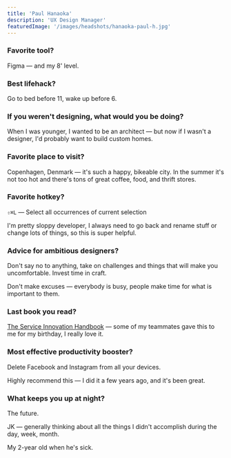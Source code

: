```yaml
---
title: 'Paul Hanaoka'
description: 'UX Design Manager'
featuredImage: '/images/headshots/hanaoka-paul-h.jpg'
---
```


### Favorite tool?

Figma &mdash; and my 8' level.

### Best lifehack?

Go to bed before 11, wake up before 6.

### If you weren't designing, what would you be doing?

When I was younger, I wanted to be an architect &mdash; but now if I wasn't a designer, I'd probably want to build custom homes.

### Favorite place to visit?

Copenhagen, Denmark &mdash; it's such a happy, bikeable city. In the summer it's not too hot and there's tons of great coffee, food, and thrift stores.

### Favorite hotkey?

`⇧⌘L` &mdash; Select all occurrences of current selection

I'm pretty sloppy developer, I always need to go back and rename stuff or change lots of things, so this is super helpful.

### Advice for ambitious designers?

Don't say no to anything, take on challenges and things that will make you uncomfortable. Invest time in craft.

Don't make excuses &mdash; everybody is busy, people make time for what is important to them.

### Last book you read?

[The Service Innovation Handbook](https://serviceinnovationhandbook.org/) &mdash; some of my teammates gave this to me for my birthday, I really love it.

### Most effective productivity booster?

Delete Facebook and Instagram from all your devices.

Highly recommend this &mdash; I did it a few years ago, and it's been great.

### What keeps you up at night?

The future.

JK &mdash; generally thinking about all the things I didn't accomplish during the day, week, month.

My 2-year old when he's sick.
